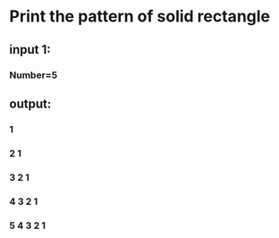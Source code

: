 # Print the pattern of solid rectangle 

## input 1:
### Number=5

## output:
###
###         1
###       2 1
###     3 2 1
###   4 3 2 1
### 5 4 3 2 1
